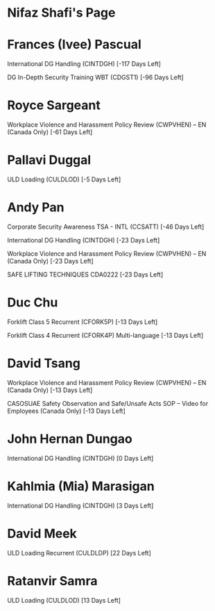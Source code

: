 # Nifaz Shafi's Page




# Frances (Ivee) Pascual


International DG Handling (CINTDGH) [-117 Days Left]

DG In-Depth Security Training WBT (CDGST1) [-96 Days Left]



# Royce Sargeant


Workplace Violence and Harassment Policy Review (CWPVHEN) – EN (Canada Only) [-61 Days Left]



# Pallavi Duggal


ULD Loading (CULDLOD) [-5 Days Left]



# Andy Pan


Corporate Security Awareness TSA - INTL (CCSATT) [-46 Days Left]

International DG Handling (CINTDGH) [-23 Days Left]

Workplace Violence and Harassment Policy Review (CWPVHEN) – EN (Canada Only) [-23 Days Left]

SAFE LIFTING TECHNIQUES CDA0222 [-23 Days Left]



# Duc Chu


Forklift Class 5 Recurrent (CFORK5P) [-13 Days Left]

Forklift Class 4 Recurrent (CFORK4P) Multi-language [-13 Days Left]



# David Tsang


Workplace Violence and Harassment Policy Review (CWPVHEN) – EN (Canada Only) [-13 Days Left]

CASOSUAE Safety Observation and Safe/Unsafe Acts SOP – Video for Employees (Canada Only) [-13 Days Left]



# John Hernan Dungao


International DG Handling (CINTDGH) [0 Days Left]



# Kahlmia (Mia) Marasigan


International DG Handling (CINTDGH) [3 Days Left]



# David Meek


ULD Loading Recurrent (CULDLDP) [22 Days Left]



# Ratanvir Samra


ULD Loading (CULDLOD) [13 Days Left]



